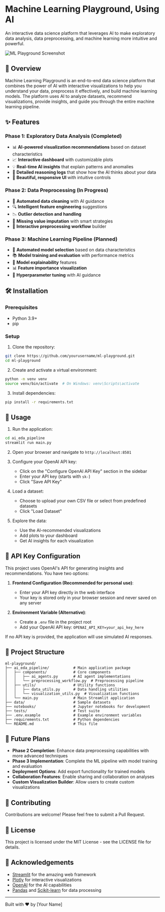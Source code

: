 # Machine Learning Playground, Using AI

An interactive data science platform that leverages AI to make exploratory data analysis, data preprocessing, and machine learning more intuitive and powerful.

![ML Playground Screenshot](https://via.placeholder.com/800x400?text=ML+Playground+Screenshot)

## 🚀 Overview

Machine Learning Playground is an end-to-end data science platform that combines the power of AI with interactive visualizations to help you understand your data, preprocess it effectively, and build machine learning models. The platform uses AI to analyze datasets, recommend visualizations, provide insights, and guide you through the entire machine learning pipeline.

## ✨ Features

### Phase 1: Exploratory Data Analysis (Completed)
- 📊 **AI-powered visualization recommendations** based on dataset characteristics
- 📈 **Interactive dashboard** with customizable plots
- 💡 **Real-time AI insights** that explain patterns and anomalies
- 📝 **Detailed reasoning logs** that show how the AI thinks about your data
- 🎨 **Beautiful, responsive UI** with intuitive controls

### Phase 2: Data Preprocessing (In Progress)
- 🧹 **Automated data cleaning** with AI guidance
- 🔍 **Intelligent feature engineering** suggestions
- 📉 **Outlier detection and handling**
- 🧩 **Missing value imputation** with smart strategies
- 🔄 **Interactive preprocessing workflow** builder

### Phase 3: Machine Learning Pipeline (Planned)
- 🤖 **Automated model selection** based on data characteristics
- 📚 **Model training and evaluation** with performance metrics
- 🔮 **Model explainability** features
- 📊 **Feature importance visualization**
- 🔄 **Hyperparameter tuning** with AI guidance

## 🛠️ Installation

### Prerequisites
- Python 3.9+
- pip

### Setup

1. Clone the repository:
```bash
git clone https://github.com/yourusername/ml-playground.git
cd ml-playground
```

2. Create and activate a virtual environment:
```bash
python -m venv venv
source venv/bin/activate  # On Windows: venv\Scripts\activate
```

3. Install dependencies:
```bash
pip install -r requirements.txt
```

## 🚀 Usage

1. Run the application:
```bash
cd ai_eda_pipeline
streamlit run main.py
```

2. Open your browser and navigate to `http://localhost:8501`

3. Configure your OpenAI API key:
   - Click on the "Configure OpenAI API Key" section in the sidebar
   - Enter your API key (starts with `sk-`)
   - Click "Save API Key"

4. Load a dataset:
   - Choose to upload your own CSV file or select from predefined datasets
   - Click "Load Dataset"

5. Explore the data:
   - Use the AI-recommended visualizations
   - Add plots to your dashboard
   - Get AI insights for each visualization

## 🔑 API Key Configuration

This project uses OpenAI's API for generating insights and recommendations. You have two options:

1. **Frontend Configuration (Recommended for personal use)**:
   - Enter your API key directly in the web interface
   - Your key is stored only in your browser session and never saved on any server

2. **Environment Variable (Alternative)**:
   - Create a `.env` file in the project root
   - Add your OpenAI API key: `OPENAI_API_KEY=your_api_key_here`

If no API key is provided, the application will use simulated AI responses.

## 📁 Project Structure

```
ml-playground/
├── ai_eda_pipeline/           # Main application package
│   ├── components/            # Core components
│   │   ├── ai_agents.py       # AI agent implementations
│   │   └── preprocessing_workflow.py  # Preprocessing pipeline
│   ├── utils/                 # Utility functions
│   │   ├── data_utils.py      # Data handling utilities
│   │   └── visualization_utils.py  # Visualization functions
│   └── main.py                # Main Streamlit application
├── data/                      # Sample datasets
├── notebooks/                 # Jupyter notebooks for development
├── tests/                     # Test suite
├── .env.example               # Example environment variables
├── requirements.txt           # Python dependencies
└── README.md                  # This file
```

## 🔮 Future Plans

- **Phase 2 Completion**: Enhance data preprocessing capabilities with more advanced techniques
- **Phase 3 Implementation**: Complete the ML pipeline with model training and evaluation
- **Deployment Options**: Add export functionality for trained models
- **Collaboration Features**: Enable sharing and collaboration on analyses
- **Custom Visualization Builder**: Allow users to create custom visualizations

## 🤝 Contributing

Contributions are welcome! Please feel free to submit a Pull Request.

## 📄 License

This project is licensed under the MIT License - see the LICENSE file for details.

## 🙏 Acknowledgements

- [Streamlit](https://streamlit.io/) for the amazing web framework
- [Plotly](https://plotly.com/) for interactive visualizations
- [OpenAI](https://openai.com/) for the AI capabilities
- [Pandas](https://pandas.pydata.org/) and [Scikit-learn](https://scikit-learn.org/) for data processing

---

Built with ❤️ by [Your Name] 